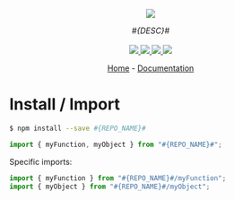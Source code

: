 <p align="center">
    <img src="https://user-images.githubusercontent.com/6702424/80216211-00ef5280-863e-11ea-81de-59f3a3d4b8e4.png">  
</p>
<p align="center">
    <i>#{DESC}#</i>
    <br>
    <br>
    <a href="https://github.com/garronej/#{REPO_NAME}#/actions">
      <img src="https://github.com/garronej/#{REPO_NAME}#/workflows/ci/badge.svg?branch=main">
    </a>
    <a href="https://bundlephobia.com/package/#{REPO_NAME}#">
      <img src="https://img.shields.io/bundlephobia/minzip/#{REPO_NAME}#">
    </a>
    <a href="https://www.npmjs.com/package/#{REPO_NAME}#">
      <img src="https://img.shields.io/npm/dw/#{REPO_NAME}#">
    </a>
    <a href="https://github.com/garronej/#{REPO_NAME}#/blob/main/LICENSE">
      <img src="https://img.shields.io/npm/l/#{REPO_NAME}#">
    </a>
</p>
<p align="center">
  <a href="https://github.com/#{USER_OR_ORG}#/#{REPO_NAME}#">Home</a>
  -
  <a href="https://github.com/#{USER_OR_ORG}#/#{REPO_NAME}#">Documentation</a>
</p>

# Install / Import

```bash
$ npm install --save #{REPO_NAME}#
```

```typescript
import { myFunction, myObject } from "#{REPO_NAME}#";
```

Specific imports:

```typescript
import { myFunction } from "#{REPO_NAME}#/myFunction";
import { myObject } from "#{REPO_NAME}#/myObject";
```
